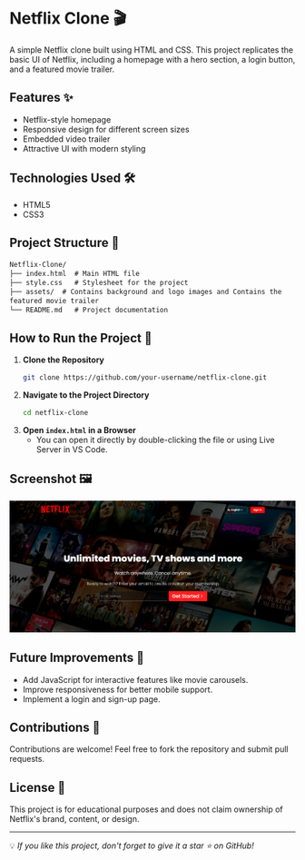 # Netflix Clone 🎬

A simple Netflix clone built using HTML and CSS. This project replicates the basic UI of Netflix, including a homepage with a hero section, a login button, and a featured movie trailer.

## Features ✨
- Netflix-style homepage
- Responsive design for different screen sizes
- Embedded video trailer
- Attractive UI with modern styling

## Technologies Used 🛠️
- HTML5
- CSS3

## Project Structure 📁
```
Netflix-Clone/
├── index.html  # Main HTML file
├── style.css   # Stylesheet for the project
├── assets/  # Contains background and logo images and Contains the featured movie trailer
└── README.md   # Project documentation
```

## How to Run the Project 🚀
1. **Clone the Repository**
   ```sh
   git clone https://github.com/your-username/netflix-clone.git
   ```
2. **Navigate to the Project Directory**
   ```sh
   cd netflix-clone
   ```
3. **Open `index.html` in a Browser**
   - You can open it directly by double-clicking the file or using Live Server in VS Code.

## Screenshot 🖼️
![Netflix Clone Preview](assets/preview.png)

## Future Improvements 🔧
- Add JavaScript for interactive features like movie carousels.
- Improve responsiveness for better mobile support.
- Implement a login and sign-up page.

## Contributions 🤝
Contributions are welcome! Feel free to fork the repository and submit pull requests.

## License 📜
This project is for educational purposes and does not claim ownership of Netflix's brand, content, or design.

---
💡 *If you like this project, don't forget to give it a star ⭐ on GitHub!*

